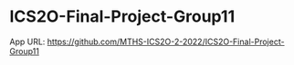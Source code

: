 # ICS2O-Final-Project-Group11

App URL: https://github.com/MTHS-ICS2O-2-2022/ICS2O-Final-Project-Group11